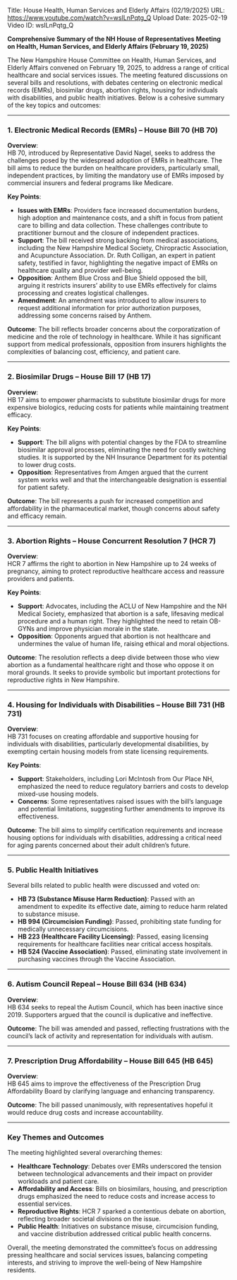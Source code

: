 Title: House Health, Human Services and Elderly Affairs (02/19/2025)
URL: https://www.youtube.com/watch?v=wsILnPqtg_Q
Upload Date: 2025-02-19
Video ID: wsILnPqtg_Q

**Comprehensive Summary of the NH House of Representatives Meeting on Health, Human Services, and Elderly Affairs (February 19, 2025)**

The New Hampshire House Committee on Health, Human Services, and Elderly Affairs convened on February 19, 2025, to address a range of critical healthcare and social services issues. The meeting featured discussions on several bills and resolutions, with debates centering on electronic medical records (EMRs), biosimilar drugs, abortion rights, housing for individuals with disabilities, and public health initiatives. Below is a cohesive summary of the key topics and outcomes:

---

### **1. Electronic Medical Records (EMRs) – House Bill 70 (HB 70)**
**Overview**:  
HB 70, introduced by Representative David Nagel, seeks to address the challenges posed by the widespread adoption of EMRs in healthcare. The bill aims to reduce the burden on healthcare providers, particularly small, independent practices, by limiting the mandatory use of EMRs imposed by commercial insurers and federal programs like Medicare.

**Key Points**:
- **Issues with EMRs**: Providers face increased documentation burdens, high adoption and maintenance costs, and a shift in focus from patient care to billing and data collection. These challenges contribute to practitioner burnout and the closure of independent practices.
- **Support**: The bill received strong backing from medical associations, including the New Hampshire Medical Society, Chiropractic Association, and Acupuncture Association. Dr. Ruth Colligan, an expert in patient safety, testified in favor, highlighting the negative impact of EMRs on healthcare quality and provider well-being.
- **Opposition**: Anthem Blue Cross and Blue Shield opposed the bill, arguing it restricts insurers’ ability to use EMRs effectively for claims processing and creates logistical challenges.
- **Amendment**: An amendment was introduced to allow insurers to request additional information for prior authorization purposes, addressing some concerns raised by Anthem.

**Outcome**: The bill reflects broader concerns about the corporatization of medicine and the role of technology in healthcare. While it has significant support from medical professionals, opposition from insurers highlights the complexities of balancing cost, efficiency, and patient care.

---

### **2. Biosimilar Drugs – House Bill 17 (HB 17)**
**Overview**:  
HB 17 aims to empower pharmacists to substitute biosimilar drugs for more expensive biologics, reducing costs for patients while maintaining treatment efficacy.

**Key Points**:
- **Support**: The bill aligns with potential changes by the FDA to streamline biosimilar approval processes, eliminating the need for costly switching studies. It is supported by the NH Insurance Department for its potential to lower drug costs.
- **Opposition**: Representatives from Amgen argued that the current system works well and that the interchangeable designation is essential for patient safety.

**Outcome**: The bill represents a push for increased competition and affordability in the pharmaceutical market, though concerns about safety and efficacy remain.

---

### **3. Abortion Rights – House Concurrent Resolution 7 (HCR 7)**
**Overview**:  
HCR 7 affirms the right to abortion in New Hampshire up to 24 weeks of pregnancy, aiming to protect reproductive healthcare access and reassure providers and patients.

**Key Points**:
- **Support**: Advocates, including the ACLU of New Hampshire and the NH Medical Society, emphasized that abortion is a safe, lifesaving medical procedure and a human right. They highlighted the need to retain OB-GYNs and improve physician morale in the state.
- **Opposition**: Opponents argued that abortion is not healthcare and undermines the value of human life, raising ethical and moral objections.

**Outcome**: The resolution reflects a deep divide between those who view abortion as a fundamental healthcare right and those who oppose it on moral grounds. It seeks to provide symbolic but important protections for reproductive rights in New Hampshire.

---

### **4. Housing for Individuals with Disabilities – House Bill 731 (HB 731)**
**Overview**:  
HB 731 focuses on creating affordable and supportive housing for individuals with disabilities, particularly developmental disabilities, by exempting certain housing models from state licensing requirements.

**Key Points**:
- **Support**: Stakeholders, including Lori McIntosh from Our Place NH, emphasized the need to reduce regulatory barriers and costs to develop mixed-use housing models.
- **Concerns**: Some representatives raised issues with the bill’s language and potential limitations, suggesting further amendments to improve its effectiveness.

**Outcome**: The bill aims to simplify certification requirements and increase housing options for individuals with disabilities, addressing a critical need for aging parents concerned about their adult children’s future.

---

### **5. Public Health Initiatives**
Several bills related to public health were discussed and voted on:
- **HB 73 (Substance Misuse Harm Reduction)**: Passed with an amendment to expedite its effective date, aiming to reduce harm related to substance misuse.
- **HB 994 (Circumcision Funding)**: Passed, prohibiting state funding for medically unnecessary circumcisions.
- **HB 223 (Healthcare Facility Licensing)**: Passed, easing licensing requirements for healthcare facilities near critical access hospitals.
- **HB 524 (Vaccine Association)**: Passed, eliminating state involvement in purchasing vaccines through the Vaccine Association.

---

### **6. Autism Council Repeal – House Bill 634 (HB 634)**
**Overview**:  
HB 634 seeks to repeal the Autism Council, which has been inactive since 2019. Supporters argued that the council is duplicative and ineffective.

**Outcome**: The bill was amended and passed, reflecting frustrations with the council’s lack of activity and representation for individuals with autism.

---

### **7. Prescription Drug Affordability – House Bill 645 (HB 645)**
**Overview**:  
HB 645 aims to improve the effectiveness of the Prescription Drug Affordability Board by clarifying language and enhancing transparency.

**Outcome**: The bill passed unanimously, with representatives hopeful it would reduce drug costs and increase accountability.

---

### **Key Themes and Outcomes**
The meeting highlighted several overarching themes:
- **Healthcare Technology**: Debates over EMRs underscored the tension between technological advancements and their impact on provider workloads and patient care.
- **Affordability and Access**: Bills on biosimilars, housing, and prescription drugs emphasized the need to reduce costs and increase access to essential services.
- **Reproductive Rights**: HCR 7 sparked a contentious debate on abortion, reflecting broader societal divisions on the issue.
- **Public Health**: Initiatives on substance misuse, circumcision funding, and vaccine distribution addressed critical public health concerns.

Overall, the meeting demonstrated the committee’s focus on addressing pressing healthcare and social services issues, balancing competing interests, and striving to improve the well-being of New Hampshire residents.